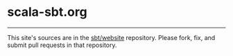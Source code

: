 # scala-sbt.org

---

This site's sources are in the [sbt/website](https://github.com/sbt/website) repository.
Please fork, fix, and submit pull requests in that repository.
